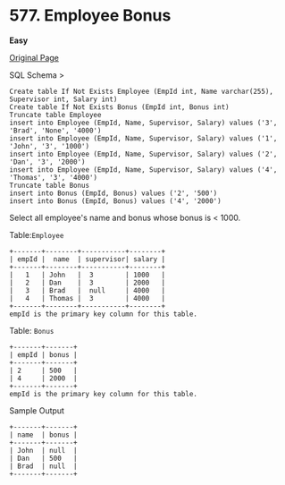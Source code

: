 # 577. Employee Bonus

**Easy**

[Original Page](https://leetcode.com/problems/employee-bonus/)

SQL Schema >
```
Create table If Not Exists Employee (EmpId int, Name varchar(255), Supervisor int, Salary int)
Create table If Not Exists Bonus (EmpId int, Bonus int)
Truncate table Employee
insert into Employee (EmpId, Name, Supervisor, Salary) values ('3', 'Brad', 'None', '4000')
insert into Employee (EmpId, Name, Supervisor, Salary) values ('1', 'John', '3', '1000')
insert into Employee (EmpId, Name, Supervisor, Salary) values ('2', 'Dan', '3', '2000')
insert into Employee (EmpId, Name, Supervisor, Salary) values ('4', 'Thomas', '3', '4000')
Truncate table Bonus
insert into Bonus (EmpId, Bonus) values ('2', '500')
insert into Bonus (EmpId, Bonus) values ('4', '2000')
```

Select all employee's name and bonus whose bonus is < 1000.

Table:`Employee`
```
+-------+--------+-----------+--------+
| empId |  name  | supervisor| salary |
+-------+--------+-----------+--------+
|   1   | John   |  3        | 1000   |
|   2   | Dan    |  3        | 2000   |
|   3   | Brad   |  null     | 4000   |
|   4   | Thomas |  3        | 4000   |
+-------+--------+-----------+--------+
empId is the primary key column for this table.
```

Table: `Bonus`
```
+-------+-------+
| empId | bonus |
+-------+-------+
| 2     | 500   |
| 4     | 2000  |
+-------+-------+
empId is the primary key column for this table.
```

Sample Output
```
+-------+-------+
| name  | bonus |
+-------+-------+
| John  | null  |
| Dan   | 500   |
| Brad  | null  |
+-------+-------+
```

